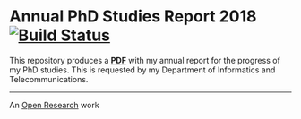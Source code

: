 # Annual PhD Studies Report 2018 [![Build Status](https://travis-ci.org/pothitos/PhD_Report_2018.svg?branch=master)](https://travis-ci.org/pothitos/PhD_Report_2018)

This repository produces a
[__PDF__](http://di.uoa.gr/~pothitos/papers/PhD_Report_2018.pdf)
with my annual report for the progress of my PhD studies.
This is requested by my Department of Informatics and
Telecommunications.

---

An [Open
Research](https://gist.github.com/pothitos/ec5f4f66ddd113aea6bac4094690d72e)
work
